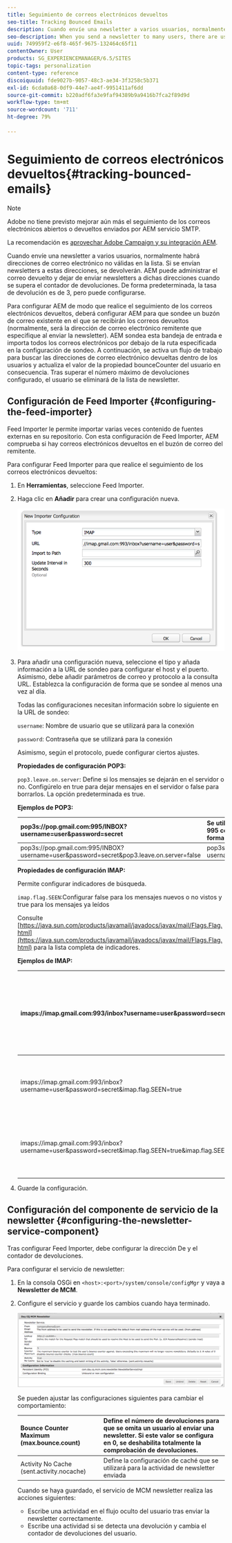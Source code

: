 ```yaml
---
title: Seguimiento de correos electrónicos devueltos
seo-title: Tracking Bounced Emails
description: Cuando envíe una newsletter a varios usuarios, normalmente habrá direcciones de correo electrónico no válidas en la lista. Si se envían newsletters a estas direcciones, se devolverán. AEM puede administrar el correo devuelto y dejar de enviar newsletters a dichas direcciones cuando se supera el contador de devoluciones.
seo-description: When you send a newsletter to many users, there are usually some invalid emails addresses in the list. Sending newsletters to those addresses bounce back. AEM is capable of managing those bounces and can stop sending newsletters to those addresses after the configured bounce counter is exceeded.
uuid: 749959f2-e6f8-465f-9675-132464c65f11
contentOwner: User
products: SG_EXPERIENCEMANAGER/6.5/SITES
topic-tags: personalization
content-type: reference
discoiquuid: fde9027b-9057-48c3-ae34-3f3258c5b371
exl-id: 6cda0a68-0df9-44e7-ae4f-9951411af6dd
source-git-commit: b220adf6fa3e9faf94389b9a9416b7fca2f89d9d
workflow-type: tm+mt
source-wordcount: '711'
ht-degree: 79%

---
```


# Seguimiento de correos electrónicos devueltos{#tracking-bounced-emails}

>[!NOTE]
>
>Adobe no tiene previsto mejorar aún más el seguimiento de los correos electrónicos abiertos o devueltos enviados por AEM servicio SMTP.
>
>La recomendación es [aprovechar Adobe Campaign y su integración AEM](/help/sites-administering/campaign.md).

Cuando envíe una newsletter a varios usuarios, normalmente habrá direcciones de correo electrónico no válidas en la lista. Si se envían newsletters a estas direcciones, se devolverán. AEM puede administrar el correo devuelto y dejar de enviar newsletters a dichas direcciones cuando se supera el contador de devoluciones. De forma predeterminada, la tasa de devolución es de 3, pero puede configurarse.

Para configurar AEM de modo que realice el seguimiento de los correos electrónicos devueltos, deberá configurar AEM para que sondee un buzón de correo existente en el que se recibirán los correos devueltos (normalmente, será la dirección de correo electrónico remitente que especifique al enviar la newsletter). AEM sondea esta bandeja de entrada e importa todos los correos electrónicos por debajo de la ruta especificada en la configuración de sondeo. A continuación, se activa un flujo de trabajo para buscar las direcciones de correo electrónico devueltas dentro de los usuarios y actualiza el valor de la propiedad bounceCounter del usuario en consecuencia. Tras superar el número máximo de devoluciones configurado, el usuario se eliminará de la lista de newsletter.

## Configuración de Feed Importer {#configuring-the-feed-importer}

Feed Importer le permite importar varias veces contenido de fuentes externas en su repositorio. Con esta configuración de Feed Importer, AEM comprueba si hay correos electrónicos devueltos en el buzón de correo del remitente.

Para configurar Feed Importer para que realice el seguimiento de los correos electrónicos devueltos:

1. En **Herramientas**, seleccione Feed Importer.

1. Haga clic en **Añadir** para crear una configuración nueva.

   ![imagen_1](assets/chlimage_1a.png)

1. Para añadir una configuración nueva, seleccione el tipo y añada información a la URL de sondeo para configurar el host y el puerto. Asimismo, debe añadir parámetros de correo y protocolo a la consulta URL. Establezca la configuración de forma que se sondee al menos una vez al día.

   Todas las configuraciones necesitan información sobre lo siguiente en la URL de sondeo:

   `username`: Nombre de usuario que se utilizará para la conexión

   `password`: Contraseña que se utilizará para la conexión

   Asimismo, según el protocolo, puede configurar ciertos ajustes.

   **Propiedades de configuración POP3:**

   `pop3.leave.on.server`: Define si los mensajes se dejarán en el servidor o no. Configúrelo en true para dejar mensajes en el servidor o false para borrarlos. La opción predeterminada es true.

   **Ejemplos de POP3:**

   | pop3s://pop.gmail.com:995/INBOX?username=user&amp;password=secret | Se utiliza pop3 en SSL para conectar con GMail en el puerto 995 con user/secret, dejando mensajes en el servidor de forma predeterminada |
   |---|---|
   | pop3s://pop.gmail.com:995/INBOX?username=user&amp;password=secret&amp;pop3.leave.on.server=false | pop3s://pop.gmail.com:995/INBOX?username=user&amp;password=secret&amp;pop3.leave.on.server=false |

   **Propiedades de configuración IMAP:**

   Permite configurar indicadores de búsqueda.

   `imap.flag.SEEN`:Configurar false para los mensajes nuevos o no vistos y true para los mensajes ya leídos

   Consulte [https://java.sun.com/products/javamail/javadocs/javax/mail/Flags.Flag.html](https://java.sun.com/products/javamail/javadocs/javax/mail/Flags.Flag.html) para la lista completa de indicadores.

   **Ejemplos de IMAP:**

   | imaps://imap.gmail.com:993/inbox?username=user&amp;password=secret | Se utiliza IMAP en SSL para conectar con GMail en el puerto 993 con user/secret. De forma predeterminada, solo se ven los mensajes nuevos. |
   |---|---|
   | imaps://imap.gmail.com:993/inbox?username=user&amp;password=secret&amp;imap.flag.SEEN=true | Se utiliza IMAP en SSL para conectar con GMail 993 con user/secret, solo se ven los mensajes ya leídos. |
   | imaps://imap.gmail.com:993/inbox?username=user&amp;password=secret&amp;imap.flag.SEEN=true&amp;imap.flag.SEEN=false | Se utiliza IMAP en SSL para conectar con GMail 993 con user/secret, solo se ven los mensajes leídos O los nuevos. |

1. Guarde la configuración.

## Configuración del componente de servicio de la newsletter {#configuring-the-newsletter-service-component}

Tras configurar Feed Importer, debe configurar la dirección De y el contador de devoluciones.

Para configurar el servicio de newsletter:

1. En la consola OSGi en `<host>:<port>/system/console/configMgr` y vaya a **Newsletter de MCM**.

1. Configure el servicio y guarde los cambios cuando haya terminado.

   ![Chlimage_1-1](assets/chlimage_1-1a.png)

   Se pueden ajustar las configuraciones siguientes para cambiar el comportamiento:

   | Bounce Counter Maximum (max.bounce.count) | Define el número de devoluciones para que se omita un usuario al enviar una newsletter. Si este valor se configura en 0, se deshabilita totalmente la comprobación de devoluciones. |
   |---|---|
   | Activity No Cache (sent.activity.nocache) | Define la configuración de caché que se utilizará para la actividad de newsletter enviada |

   Cuando se haya guardado, el servicio de MCM newsletter realiza las acciones siguientes:

   * Escribe una actividad en el flujo oculto del usuario tras enviar la newsletter correctamente.
   * Escribe una actividad si se detecta una devolución y cambia el contador de devoluciones del usuario.
